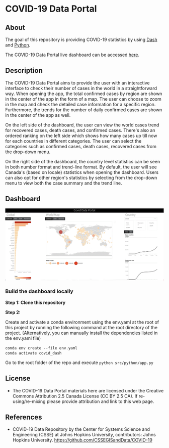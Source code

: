 # COVID-19 Data Portal

## About

The goal of this repository is providing COVID-19 statistics by using [Dash](https://github.com/plotly/dash) and [Python](https://github.com/python).

The COVID-19 Data Portal live dashboard can be accessed [here](https://covid-data-portal.herokuapp.com).

## Description

The COVID-19 Data Portal aims to provide the user with an interactive interface to check their number of cases in the world in a straightforward way. When opening the app, the total confirmed cases by region are shown in the center of the app in the form of a map. The user can choose to zoom in the map and check the detailed case information for a specific region. Furthermore, the trends for the number of daily confirmed cases are shown in the center of the app as well.

On the left side of the dashboard, the user can view the world cases trend for recovered cases, death cases, and confirmed cases. There's also an ordered ranking on the left side which shows how many cases up till now for each countries in different categories. The user can select the categories such as confirmed cases, death cases, recovered cases from the drop-down menu.

On the right side of the dashboard, the country level statistics can be seen in both number format and trend-line format. By default, the user will see Canada's (based on locale) statistics when opening the dashboard. Users can also opt for other region's statistics by selecting from the drop-down menu to view both the case summary and the trend line.

## Dashboard

![](docs/images/dash-demo.gif)

### Build the dashboard locally

**Step 1: Clone this repository**

**Step 2:**

Create and activate a conda environment using the env.yaml at the root of this project by running the following command at the root directory of the project. (Alternatively, you can manually install the dependencies listed in the env.yaml file)

``` {.bash}
conda env create --file env.yaml
conda activate covid_dash
```

Go to the root folder of the repo and execute `python src/python/app.py`

## License

-   The COVID-19 Data Portal materials here are licensed under the Creative Commons Attribution 2.5 Canada License (CC BY 2.5 CA). If re-using/re-mixing please provide attribution and link to this web page.

## References

-   COVID-19 Data Repository by the Center for Systems Science and Engineering (CSSE) at Johns Hopkins University, contributors: Johns Hopkins University. <https://github.com/CSSEGISandData/COVID-19>
